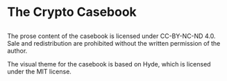 # The Crypto Casebook

##
The prose content of the casebook is licensed under CC-BY-NC-ND 4.0. Sale and redistribution are prohibited without the written permission of the author.

The visual theme for the casebook is based on Hyde, which is licensed under the MIT license.
